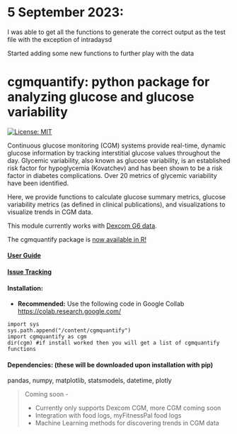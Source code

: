 # 5 September 2023:

I was able to get all the functions to generate the correct output as the test file with the exception of intradaysd

Started adding some new functions to further play with the data


# cgmquantify: python package for analyzing glucose and glucose variability
[![License: MIT](https://img.shields.io/badge/License-MIT-yellow.svg)](https://opensource.org/licenses/MIT)

Continuous glucose monitoring (CGM) systems provide real-time, dynamic glucose information by tracking interstitial glucose values throughout the day. Glycemic variability, also known as glucose variability, is an established risk factor for hypoglycemia (Kovatchev) and has been shown to be a risk factor in diabetes complications. Over 20 metrics of glycemic variability have been identified.

Here, we provide functions to calculate glucose summary metrics, glucose variability metrics (as defined in clinical publications), and visualizations to visualize trends in CGM data.

This module currently works with [Dexcom G6 data](https://www.dexcom.com/get-started-cgm/111?sfc=7014y000000yxYNAAY&gclid=EAIaIQobChMI4ejrpLHQ7gIVhbzICh1ntQ2hEAAYASAAEgKghfD_BwE).

The cgmquantify package is [now available in R!](https://CRAN.R-project.org/package=cgmquantify)

#### [User Guide](https://github.com/brinnaebent/cgmquantify/wiki/User-Guide)
#### [Issue Tracking](https://github.com/brinnaebent/cgmquantify/issues)

#### Installation:
* **Recommended:** Use the following code in Google Collab https://colab.research.google.com/
```!git clone https://github.com/90oak/cgmquantify.git
import sys
sys.path.append("/content/cgmquantify")
import cgmquantify as cgm
dir(cgm) #if install worked then you will get a list of cgmquantify functions
```

#### Dependencies: (these will be downloaded upon installation with pip)
pandas, numpy, matplotlib, statsmodels, datetime, plotly

>Coming soon -
>* Currently only supports Dexcom CGM, more CGM coming soon
>* Integration with food logs, myFitnessPal food logs
>* Machine Learning methods for discovering trends in CGM data




